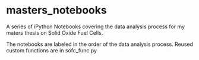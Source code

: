 # masters_notebooks
A series of iPython Notebooks covering the data analysis process for my maters thesis on Solid Oxide Fuel Cells.

The notebooks are labeled in the order of the data analysis process. Reused custom functions are in sofc_func.py
